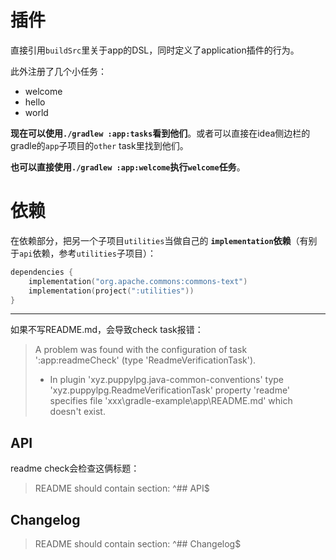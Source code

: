 # 插件
直接引用`buildSrc`里关于app的DSL，同时定义了application插件的行为。

此外注册了几个小任务：
- welcome
- hello
- world

**现在可以使用`./gradlew :app:tasks`看到他们**。或者可以直接在idea侧边栏的gradle的`app`子项目的`other` task里找到他们。

**也可以直接使用`./gradlew :app:welcome`执行`welcome`任务**。

# 依赖
在依赖部分，把另一个子项目`utilities`当做自己的 **`implementation`依赖**（有别于`api`依赖，参考`utilities`子项目）：
```kotlin
dependencies {
    implementation("org.apache.commons:commons-text")
    implementation(project(":utilities"))
}
```

---

如果不写README.md，会导致check task报错：
> A problem was found with the configuration of task ':app:readmeCheck' (type 'ReadmeVerificationTask').
> - In plugin 'xyz.puppylpg.java-common-conventions' type 'xyz.puppylpg.ReadmeVerificationTask' property 'readme' specifies file 'xxx\gradle-example\app\README.md' which doesn't exist.

## API
readme check会检查这俩标题：
> README should contain section: ^## API$

## Changelog
> README should contain section: ^## Changelog$
